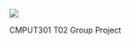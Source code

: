 ![](https://github.com/CMPUT301W17T02/JenaPlus/blob/master/doc/logo.png)


CMPUT301 T02 Group Project
